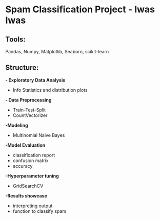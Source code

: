 # Spam Classification Project - Iwas Iwas

## Tools:

Pandas, Numpy, Matplotlib, Seaborn, scikit-learn

## Structure:

**- Exploratory Data Analysis**

 - Info Statistics and distribution plots
 
**- Data Preprocessing**

 - Train-Test-Split
 - CountVectorizer
 
**-Modeling**

 - Multinomial Naive Bayes
 
**-Model Evaluation**

 - classification report
 - confusion matrix 
 - accuracy 
 
**-Hyperparameter tuning**

 - GridSearchCV
 
**-Results showcase**

 - interpreting output
 - function to classify spam

 
 
